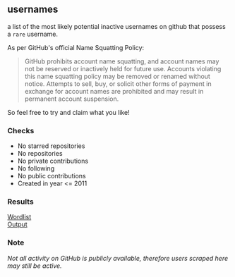 ## usernames

a list of the most likely potential inactive usernames on github that possess
a `rare` username.

As per GitHub's official Name Squatting Policy:

> GitHub prohibits account name squatting, and account names may not be reserved or inactively held for future use. Accounts violating this name squatting policy may be removed or renamed without notice. Attempts to sell, buy, or solicit other forms of payment in exchange for account names are prohibited and may result in permanent account suspension.

So feel free to try and claim what you like!

### Checks
- No starred repositories
- No repositories
- No private contributions
- No following
- No public contributions
- Created in year <= 2011

### Results
[Wordlist](https://github.com/first20hours/google-10000-english/blob/master/google-10000-english-no-swears.txt)  
[Output](https://github.com/terror/usernames/blob/master/output.txt)

### Note
*Not all activity on GitHub is publicly available, therefore users scraped here may still be active.*

